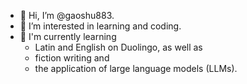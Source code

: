 - 👋 Hi, I’m @gaoshu883.
- 👀 I’m interested in learning and coding.
- 🌱 I'm currently learning
  - Latin and English on Duolingo, as well as
  - fiction writing and
  - the application of large language models (LLMs).

<!---
gaoshu883/gaoshu883 is a ✨ special ✨ repository because its `README.md` (this file) appears on your GitHub profile.
You can click the Preview link to take a look at your changes.
--->
